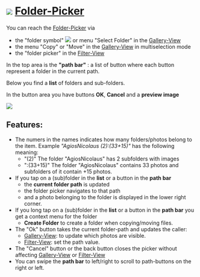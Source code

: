 # ![](https://raw.githubusercontent.com/k3b/AndroFotoFinder/master/wiki/png/s_folder.png) [Folder-Picker](Folder-Picker)

You can reach the [Folder-Picker](Folder-Picker) via

* the "folder symbol" ![](https://raw.githubusercontent.com/k3b/AndroFotoFinder/master/wiki/png/s_folder.png) or menu "Select Folder" in the [Gallery-View](Gallery-View)
* the menu "Copy" or "Move" in the [Gallery-View](Gallery-View) in multiselection mode
* the "folder picker" in the [Filter-View](Filter-View)

In the top area is the **"path bar"** : a list of button where each button represent a folder in the current path.

Below you find a **list** of folders and sub-folders.

In the button area you have buttons **OK**, **Cancel** and a **preview image**

![](https://raw.githubusercontent.com/k3b/AndroFotoFinder/master/wiki/png/FolderPicker.png)

## Features:

* The numers in the names indicates how many folders/photos belong to the item. Example _"AgiosNicolaus (2):(33+15)"_ has the following meaning:
  * "(2)" The folder "AgiosNicolaus" has 2 subfolders with images
  * ":(33+15)" The folder "AgiosNicolaus" contains 33 photos and subfolders of it contain +15 photos.
* If you tap on a (sub)folder in the **list** or a button in the **path bar** 
  * the **current folder path** is updated
  * the folder picker navigates to that path 
  * and a photo belonging to the folder is displayed in the lower right corner.
* If you long tap on a (sub)folder in the **list** or a button in the **path bar** you get a context menu for the folder
  * **Create Folder** to create a folder when copying/moving files.
* The "Ok" button takes the current folder-path and updates the caller:
  * [Gallery-View](Gallery-View): to update which photos are visible.
  * [Filter-View](Filter-View): set the path value.
* The "Cancel" button or the back button closes the picker without affecting [Gallery-View](Gallery-View) or [Filter-View](Filter-View)
* You can swipe the **path bar** to left/right to scroll to path-buttons on the right or left.
